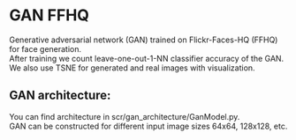 # GAN FFHQ

Generative adversarial network (GAN) trained on Flickr-Faces-HQ (FFHQ) for face generation. \
After training we count leave-one-out-1-NN classifier accuracy of the GAN. \
We also use TSNE for generated and real images with visualization.

## GAN architecture:
You can find architecture in scr/gan_architecture/GanModel.py.\
GAN can be constructed for different input image sizes 64x64, 128x128, etc.

